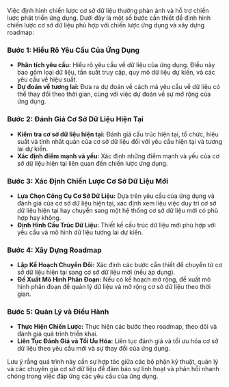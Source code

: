 Việc định hình chiến lược cơ sở dữ liệu thường phản ánh và hỗ trợ chiến lược phát triển ứng dụng. Dưới đây là một số bước cần thiết để định hình chiến lược cơ sở dữ liệu phù hợp với chiến lược ứng dụng và xây dựng roadmap:

### Bước 1: Hiểu Rõ Yêu Cầu Của Ứng Dụng

- **Phân tích yêu cầu:** Hiểu rõ yêu cầu về dữ liệu của ứng dụng. Điều này bao gồm loại dữ liệu, tần suất truy cập, quy mô dữ liệu dự kiến, và các yêu cầu về hiệu suất.
- **Dự đoán về tương lai:** Đưa ra dự đoán về cách mà yêu cầu về dữ liệu có thể thay đổi theo thời gian, cùng với việc dự đoán về sự mở rộng của ứng dụng.

### Bước 2: Đánh Giá Cơ Sở Dữ Liệu Hiện Tại

- **Kiểm tra cơ sở dữ liệu hiện tại:** Đánh giá cấu trúc hiện tại, tổ chức, hiệu suất và tính nhất quán của cơ sở dữ liệu đối với yêu cầu hiện tại và tương lai dự kiến.
- **Xác định điểm mạnh và yếu:** Xác định những điểm mạnh và yếu của cơ sở dữ liệu hiện tại liên quan đến chiến lược ứng dụng.

### Bước 3: Xác Định Chiến Lược Cơ Sở Dữ Liệu Mới

- **Lựa Chọn Công Cụ Cơ Sở Dữ Liệu:** Dựa trên yêu cầu của ứng dụng và đánh giá của cơ sở dữ liệu hiện tại, xác định xem liệu việc duy trì cơ sở dữ liệu hiện tại hay chuyển sang một hệ thống cơ sở dữ liệu mới có phù hợp hay không.
- **Định Hình Cấu Trúc Dữ Liệu:** Thiết kế cấu trúc dữ liệu mới phù hợp với yêu cầu và mô hình dữ liệu tương lai dự kiến.

### Bước 4: Xây Dựng Roadmap

- **Lập Kế Hoạch Chuyển Đổi:** Xác định các bước cần thiết để chuyển từ cơ sở dữ liệu hiện tại sang cơ sở dữ liệu mới (nếu áp dụng).
- **Đề Xuất Mô Hình Phân Đoạn:** Nếu có kế hoạch mở rộng, đề xuất mô hình phân đoạn để quản lý dữ liệu và mở rộng cơ sở dữ liệu theo thời gian.

### Bước 5: Quản Lý và Điều Hành

- **Thực Hiện Chiến Lược:** Thực hiện các bước theo roadmap, theo dõi và đánh giá quá trình triển khai.
- **Liên Tục Đánh Giá và Tối Ưu Hóa:** Liên tục đánh giá và tối ưu hóa cơ sở dữ liệu theo yêu cầu mới và sự thay đổi của ứng dụng.

Lưu ý rằng quá trình này cần sự hợp tác giữa các bộ phận kỹ thuật, quản lý và các chuyên gia cơ sở dữ liệu để đảm bảo sự linh hoạt và phản hồi nhanh chóng trong việc đáp ứng các yêu cầu của ứng dụng.
